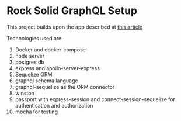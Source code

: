 # Rock Solid GraphQL Setup

This project builds upon the app described at [this article](https://medium.com/@tomlagier/scaffolding-a-rock-solid-graphql-api-b651c2a36438)

Technologies used are:

1. Docker and docker-compose
2. node server
3. postgres db
4. express and apollo-server-express
5. Sequelize ORM
6. graphql schema language
7. graphql-sequelize as the ORM connector
8. winston
9. passport with express-session and connect-session-sequelize for authentication and authorization
10. mocha for testing


